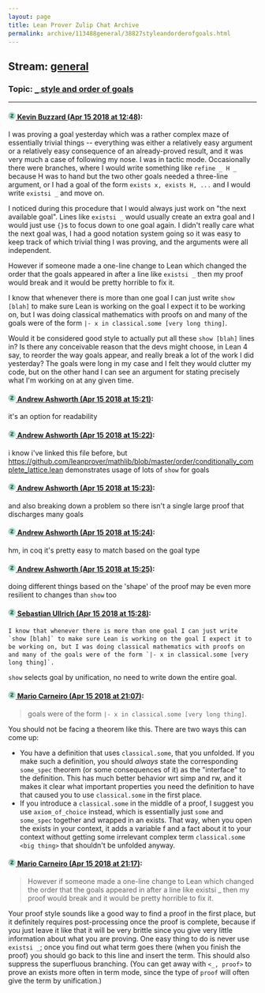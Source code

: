 ```yaml
---
layout: page
title: Lean Prover Zulip Chat Archive 
permalink: archive/113488general/38827styleandorderofgoals.html
---
```


## Stream: [general](index.html)
### Topic: [`_` style and order of goals](38827styleandorderofgoals.html)

---

#### [![Click to go to Zulip](../../assets/img/zulip2.png) Kevin Buzzard (Apr 15 2018 at 12:48)](https://leanprover.zulipchat.com/#narrow/stream/113488-general/topic/%60_%60%20style%20and%20order%20of%20goals/near/125107491):
I was proving a goal yesterday which was a rather complex maze of essentially trivial things -- everything was either a relatively easy argument or a relatively easy consequence of an already-proved result, and it was very much a case of following my nose. I was in tactic mode. Occasionally there were branches, where I would write something like `refine _ H _` because H was to hand but the two other goals needed a three-line argument, or I had a goal of the form `exists x, exists H, ...` and I would write `existsi _` and move on.

I noticed during this procedure that I would always just work on "the next available goal". Lines like `existsi _` would usually create an extra goal and I would just use `{}`s to focus down to one goal again. I didn't really care what the next goal was, I had a good notation system going so it was easy to keep track of which trivial thing I was proving, and the arguments were all independent.

However if someone made a one-line change to Lean which changed the order that the goals appeared in after a line like `existsi _` then my proof would break and it would be pretty horrible to fix it.

I know that whenever there is more than one goal I can just write `show [blah]` to make sure Lean is working on the goal I expect it to be working on, but I was doing classical mathematics with proofs on and many of the goals were of the form `|- x in classical.some [very long thing]`.

Would it be considered good style to actually put all these `show [blah]` lines in? Is there any conceivable reason that the devs might choose, in Lean 4 say, to reorder the way goals appear, and really break a lot of the work I did yesterday? The goals were long in my case and I felt they would clutter my code, but on the other hand I can see an argument for stating precisely what I'm working on at any given time.

#### [![Click to go to Zulip](../../assets/img/zulip2.png) Andrew Ashworth (Apr 15 2018 at 15:21)](https://leanprover.zulipchat.com/#narrow/stream/113488-general/topic/%60_%60%20style%20and%20order%20of%20goals/near/125111068):
it's an option for readability

#### [![Click to go to Zulip](../../assets/img/zulip2.png) Andrew Ashworth (Apr 15 2018 at 15:22)](https://leanprover.zulipchat.com/#narrow/stream/113488-general/topic/%60_%60%20style%20and%20order%20of%20goals/near/125111071):
i know i've linked this file before, but https://github.com/leanprover/mathlib/blob/master/order/conditionally_complete_lattice.lean demonstrates usage of lots of `show` for goals

#### [![Click to go to Zulip](../../assets/img/zulip2.png) Andrew Ashworth (Apr 15 2018 at 15:23)](https://leanprover.zulipchat.com/#narrow/stream/113488-general/topic/%60_%60%20style%20and%20order%20of%20goals/near/125111114):
and also breaking down a problem so there isn't a single large proof that discharges many goals

#### [![Click to go to Zulip](../../assets/img/zulip2.png) Andrew Ashworth (Apr 15 2018 at 15:24)](https://leanprover.zulipchat.com/#narrow/stream/113488-general/topic/%60_%60%20style%20and%20order%20of%20goals/near/125111154):
hm, in coq it's pretty easy to match based on the goal type

#### [![Click to go to Zulip](../../assets/img/zulip2.png) Andrew Ashworth (Apr 15 2018 at 15:25)](https://leanprover.zulipchat.com/#narrow/stream/113488-general/topic/%60_%60%20style%20and%20order%20of%20goals/near/125111161):
doing different things based on the 'shape' of the proof may be even more resilient to changes than `show` too

#### [![Click to go to Zulip](../../assets/img/zulip2.png) Sebastian Ullrich (Apr 15 2018 at 15:28)](https://leanprover.zulipchat.com/#narrow/stream/113488-general/topic/%60_%60%20style%20and%20order%20of%20goals/near/125111209):
```quote
I know that whenever there is more than one goal I can just write `show [blah]` to make sure Lean is working on the goal I expect it to be working on, but I was doing classical mathematics with proofs on and many of the goals were of the form `|- x in classical.some [very long thing]`.
```
`show` selects goal by unification, no need to write down the entire goal.

#### [![Click to go to Zulip](../../assets/img/zulip2.png) Mario Carneiro (Apr 15 2018 at 21:07)](https://leanprover.zulipchat.com/#narrow/stream/113488-general/topic/%60_%60%20style%20and%20order%20of%20goals/near/125119384):
> goals were of the form `|- x in classical.some [very long thing]`.

You should not be facing a theorem like this. There are two ways this can come up:
* You have a definition that uses `classical.some`, that you unfolded. If you make such a definition, you should *always* state the corresponding `some_spec` theorem (or some consequences of it) as the "interface" to the definition. This has much better behavior wrt simp and rw, and it makes it clear what important properties you need the definition to have that caused you to use `classical.some` in the first place.
* If you introduce a `classical.some` in the middle of a proof, I suggest you use `axiom_of_choice` instead, which is essentially just `some` and `some_spec` together and wrapped in an exists. That way, when you open the exists in your context, it adds a variable f and a fact about it to your context without getting some irrelevant complex term `classical.some <big thing>` that shouldn't be unfolded anyway.

#### [![Click to go to Zulip](../../assets/img/zulip2.png) Mario Carneiro (Apr 15 2018 at 21:17)](https://leanprover.zulipchat.com/#narrow/stream/113488-general/topic/%60_%60%20style%20and%20order%20of%20goals/near/125119646):
> However if someone made a one-line change to Lean which changed the order that the goals appeared in after a line like existsi _ then my proof would break and it would be pretty horrible to fix it.

Your proof style sounds like a good way to find a proof in the first place, but it definitely requires post-processing once the proof is complete, because if you just leave it like that it will be very brittle since you give very little information about what you are proving. One easy thing to do is never use `existsi _`; once you find out what term goes there (when you finish the proof) you should go back to this line and insert the term. This should also suppress the superfluous branching. (You can get away with `<_, proof>` to prove an exists more often in term mode, since the type of `proof` will often give the term by unification.)

